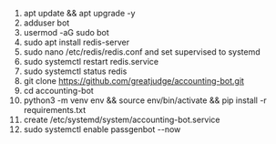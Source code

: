 1. apt update && apt upgrade -y
2. adduser bot
3. usermod -aG sudo bot
4. sudo apt install redis-server
5. sudo nano /etc/redis/redis.conf and set supervised to systemd
6. sudo systemctl restart redis.service
7. sudo systemctl status redis
8. git clone https://github.com/greatjudge/accounting-bot.git
9. cd accounting-bot
10. python3 -m venv env && source env/bin/activate && pip install -r requirements.txt
11. create /etc/systemd/system/accounting-bot.service
12. sudo systemctl enable passgenbot --now
